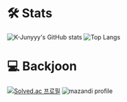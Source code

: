 <!-- ![header](https://capsule-render.vercel.app/api?type=slice&color=0:00ffff,50:9932cc,100:ff009f&height=300&section=header&text=0xc0de1dea&fontSize=77) --> 

# 🛠 Stats
![K-Junyyy's GitHub stats](https://github-readme-stats.vercel.app/api?username=0xc0de1dea&show_icons=true&theme=highcontrast&height=100)
![Top Langs](https://github-readme-stats.vercel.app/api/top-langs/?username=0xc0de1dea&theme=tokyonight)

# 💻 Backjoon
[![Solved.ac
프로필](http://mazassumnida.wtf/api/v2/generate_badge?boj=0xc0de1dea)](https://solved.ac/0xc0de1dea)
![mazandi profile](http://mazandi.herokuapp.com/api?handle=0xc0de1dea&theme=warm)
